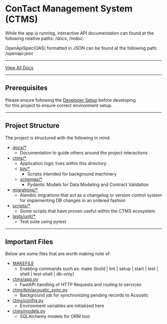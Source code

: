 # ConTact Management System (CTMS)

While the app is running, interactive API documentation can found at the following relative paths: /docs, /redoc.

OpenApiSpec(OAS) formatted in JSON can be found at the following path: /openapi.json

---

[View All Docs](docs/README.md)

---

## Prerequisites

Please ensure following the [Developer Setup](docs/developer_setup.md) before developing \
for this project to ensure correct environment setup.

---
## Project Structure

The project is structured with the following in mind:

- [docs/*](docs/)
    - Documentation to guide others around the project interactions
- [ctms/*](ctms/)
    - Application logic lives within this directory
    - [bin/*](ctms/bin/)
        - Scripts intended for background machinery
    - [schemas/*](ctms/schemas/)
        - Pydantic Models for Data Modeling and Contract Validation
- [migrations/*](migrations/)
    - Alembic migrations that act as a changelog or version control system for implementing DB changes in an ordered fashion
- [scripts/*](scripts/)
    - Some scripts that have proven useful within the CTMS ecosystem
- [tests/unit/*](test/unit/)
    - Test suite using pytest

---
## Important Files

Below are some files that are worth making note of:
- [MAKEFILE](Makefile)
    - Enabling commands such as: make {build | lint | setup | start | test | shell | test-shell | db-only}
- [ctms/app.py](ctms/app.py)
    - FastAPI handling of HTTP Requests and routing to services
- [ctms/bin/acoustic_sync.py](ctms/bin/acoustic_sync.py)
    - Background job for synchronizing pending records to Acoustic
- [ctms/config.py](ctms/config.py)
    - Environment variables are initialized here
- [ctms/models.py](ctms/models.py)
    - SQLAlchemy models for ORM tool
